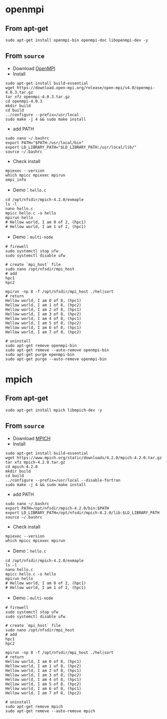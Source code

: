 # openmpi 
## From apt-get 
```
sudo apt-get install openmpi-bin openmpi-doc libopenmpi-dev -y
```
## From `source` 
- Download [OpenMPI](https://www.open-mpi.org/)
- Install
```
sudo apt-get install build-essential
wget https://download.open-mpi.org/release/open-mpi/v4.0/openmpi-4.0.3.tar.gz
tar xfz openmpi-4.0.3.tar.gz
cd openmpi-4.0.3
mkdir build
cd build
../configure --prefix=/usr/local
sudo make -j 4 && sudo make install
```
- add PATH
```
sudo nano ~/.bashrc
export PATH="$PATH:/usr/local/bin"
export LD_LIBRARY_PATH="$LD_LIBRARY_PATH:/usr/local/lib/"
source ~/.bashrc
```
- Check install
```
mpiexec --version
which mpicc mpiexec mpirun
ompi_info
```
- Demo：`hello.c`
```
cd /opt/nfsdir/mpich-4.2.0/exmaple
ls -l
nano hello.c
mpicc hello.c -o hello
mpirun hello
# Hellow world, I am 0 of 2, (hpc1)
# Hellow world, I am 1 of 2, (hpc1)
```
-  Demo：`multi-node`
```
# firewell
sudo systemctl stop ufw
sudo systemctl disable ufw
``` 
```
# create `mpi_host` file
sudo nano /opt/nfsdir/mpi_host
# add
hpc1
hpc2
```
```
mpirun -np 8 -f /opt/nfsdir/mpi_host ./hel|sort
# return
Hellow world, I am 0 of 8, (hpc1)
Hellow world, I am 1 of 8, (hpc2)
Hellow world, I am 2 of 8, (hpc1)
Hellow world, I am 3 of 8, (hpc2)
Hellow world, I am 4 of 8, (hpc1)
Hellow world, I am 5 of 8, (hpc2)
Hellow world, I am 6 of 8, (hpc1)
Hellow world, I am 7 of 8, (hpc2)
```
```
# uninstall
sudo apt-get remove openmpi-bin 
sudo apt-get remove --auto-remove openmpi-bin 
sudo apt-get purge openmpi-bin 
sudo apt-get purge --auto-remove openmpi-bin 
```
# mpich 
## From apt-get 
```
sudo apt-get install mpich libmpich-dev -y
```
## From `source` 
- Download [MPICH](https://www.mpich.org/downloads/)
- Install
```
sudo apt-get install build-essential
wget https://www.mpich.org/static/downloads/4.2.0/mpich-4.2.0.tar.gz
tar xfz mpich-4.2.0.tar.gz
cd mpich-4.2.0
mkdir build
cd build
../configure --prefix=/usr/local --disable-fortran
sudo make -j 4 && sudo make install
```
- add PATH
```
sudo nano ~/.bashrc
export PATH=/opt/nfsdir/mpich-4.2.0/bin:$PATH
export LD_LIBRARY_PATH=/opt/nfsdir/mpich-4.2.0/lib:$LD_LIBRARY_PATH
source ~/.bashrc
```
- Check install
```
mpiexec --version
which mpicc mpiexec mpirun
```
- Demo：`hello.c`
```
cd /opt/nfsdir/mpich-4.2.0/exmaple
ls -l
nano hello.c
mpicc hello.c -o hello
mpirun hello
# Hellow world, I am 0 of 2, (hpc1)
# Hellow world, I am 1 of 2, (hpc1)
```
-  Demo：`multi-node`
```
# firewell
sudo systemctl stop ufw
sudo systemctl disable ufw
``` 
```
# create `mpi_host` file
sudo nano /opt/nfsdir/mpi_host
# add
hpc1
hpc2
```
```
mpirun -np 8 -f /opt/nfsdir/mpi_host ./hel|sort
# return
Hellow world, I am 0 of 8, (hpc1)
Hellow world, I am 1 of 8, (hpc2)
Hellow world, I am 2 of 8, (hpc1)
Hellow world, I am 3 of 8, (hpc2)
Hellow world, I am 4 of 8, (hpc1)
Hellow world, I am 5 of 8, (hpc2)
Hellow world, I am 6 of 8, (hpc1)
Hellow world, I am 7 of 8, (hpc2)
```
```
# uninstall
sudo apt-get remove mpich 
sudo apt-get remove --auto-remove mpich 
```